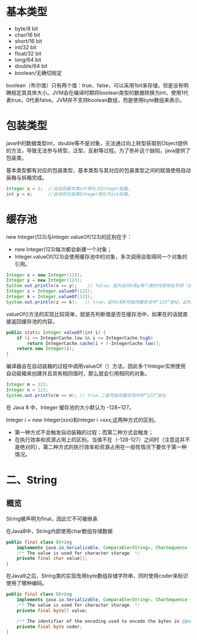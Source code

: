 # 基本类型
- byte/8 bit
- char/16 bit
- short/16 bit
- int/32 bit
- float/32 bit
- long/64 bit
- double/64 bit
- boolean/无确切规定

boolean（布尔值）只有两个值：true、false，可以采用1bit来存储，但是没有明确规定其具体大小。JVM会在编译时期将boolean类型的数据转换为int，使用1代表true，0代表false。JVM并不支持boolean数组，而是使用byte数组来表示。
# 包装类型
java中的数据类型int，double等不是对象，无法通过向上转型获取到Object提供的方法，导致无法参与转型，泛型，反射等过程。为了弥补这个缺陷，java提供了包装类。

基本类型都有对应的包装类型，基本类型与其对应的包装类型之间的赋值使用自动装箱与拆箱完成。
```java
Integer x = 2;  //自动将基本类int转化为Integer装箱。
int y = x;      //自动将包装类Integer转化为int拆箱。
```
# 缓存池
new Integer(123)与Integer.valueOf(123)的区别在于：
- new Integer(123)每次都会新建一个对象；
- Integer.valueOf(123)会使用缓存池中的对象，多次调用会取得同一个对象的引用。
```java
Integer x = new Integer(123);
Integer y = new Integer(123);
System.out.println(x == y);    // false，因为此时x和y两个类的内存地址不同（非基本数据类型中“==”比较地址）。
Integer z = Integer.valueOf(123);
Integer k = Integer.valueOf(123);
System.out.println(z == k);   // true，此时z和k均指向缓存池中“123”地址，此时地址值相同。
```
valueOf()方法的实现比较简单，就是先判断值是否在缓存池中，如果在的话就直接返回缓存池的内容。
```java
public static Integer valueOf(int i) {
    if (i >= IntegerCache.low && i <= IntegerCache.high)
        return IntegerCache.cache[i + (-IntegerCache.low)];
    return new Integer(i);
}
```
编译器会在自动装箱的过程中调用valueOf（）方法，因此多个Integer实例使用自动装箱来创建并且具有相同值时，那么就会引用相同的对象。
```java
Integer m = 123;
Integer n = 123;
System.out.println(m == n); // true,二者均指向缓存池中的“123”地址
```
在 Java 8 中，Integer 缓存池的大小默认为 -128~127。

Integer i = new Integer(xxx)和Integer i =xxx;这两种方式的区别。
- 第一种方式不会触发自动装箱的过程；而第二种方式会触发；
- 在执行效率和资源占用上的区别。当值不在（-128-127）之间时（注意这并不是绝对的），第二种方式的执行效率和资源占用在一般性情况下要优于第一种情况。
# 二、String
## 概览
String被声明为final，因此它不可被继承

在Java8中，String内部使用char数组存储数据
```java
public final class String
    implements java.io.Serializable, Comparable<String>, CharSequence {
    /** The value is used for character storage. */
    private final char value[];
}
```
在Java9之后，String类的实现改用byte数组存储字符串，同时使用coder来标识使用了哪种编码。
```java
public final class String
    implements java.io.Serializable, Comparable<String>, CharSequence {
    /** The value is used for character storage. */
    private final byte[] value;

    /** The identifier of the encoding used to encode the bytes in {@code value}. */
    private final byte coder;
}
```

